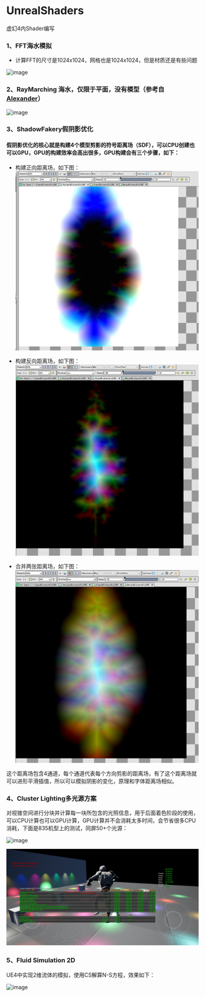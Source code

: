 # UnrealShaders
虚幻4内Shader编写

### 1、FFT海水模拟
  * 计算FFT的尺寸是1024x1024，网格也是1024x1024，但是材质还是有些问题

![image](https://github.com/haiaimi/UnrealShaders/blob/master/RenderPictures/FFTWave.gif)

### 2、RayMarching 海水，仅限于平面，没有模型（参考自[Alexander](https://www.shadertoy.com/view/Ms2SD1)）
![image](https://github.com/haiaimi/UnrealShaders/blob/master/RenderPictures/raymarchwave.gif)

### 3、ShadowFakery假阴影优化
  #### 假阴影优化的核心就是构建4个模型剪影的符号距离场（SDF），可以CPU创建也可以GPU，GPU的构建效率会高出很多，GPU构建会有三个步骤，如下：
  * 构建正向距离场，如下图：
  ![image](https://github.com/haiaimi/UnrealShaders/blob/master/RenderPictures/ShadowFakery/NormalDistacefield.png)
  
  * 构建反向距离场，如下图：
  ![image](https://github.com/haiaimi/UnrealShaders/blob/master/RenderPictures/ShadowFakery/ReversedDistanceField.png)
   
  * 合并两张距离场，如下图：
  ![image](https://github.com/haiaimi/UnrealShaders/blob/master/RenderPictures/ShadowFakery/MergedDistanceField.png)

  这个距离场包含4通道，每个通道代表每个方向剪影的距离场，有了这个距离场就可以进形平滑插值，所以可以模拟阴影的变化，原理和字体距离场相似。

### 4、Cluster Lighting多光源方案
  对视锥空间进行分块并计算每一块所包含的光照信息，用于后面着色阶段的使用，可以CPU计算也可以GPU计算，GPU计算并不会消耗太多时间，会节省很多CPU消耗，下面是835机型上的测试，同屏50+个光源：
  
  ![image](https://github.com/haiaimi/UnrealShaders/blob/master/RenderPictures/Cluster%20Forward%20Shading/ClusterLighting_835.gif)
  
  ![image](https://github.com/haiaimi/UnrealShaders/blob/master/RenderPictures/Cluster%20Forward%20Shading/ClusterLighting_SceneRendering.jpg)

### 5、Fluid Simulation 2D  
  UE4中实现2维流体的模拟，使用CS解算N-S方程，效果如下：
  
  ![image](https://github.com/haiaimi/UnrealShaders/blob/master/RenderPictures/Real-Time%20Fluid%20Simulation/FluidSimulation2D.gif)
